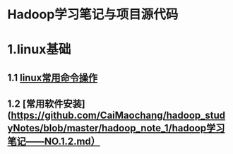 # Hadoop学习笔记与项目源代码

# 1.linux基础

## 1.1 [linux常用命令操作](https://github.com/CaiMaochang/hadoop_studyNotes/blob/master/hadoop_note_1/hadoop%E5%AD%A6%E4%B9%A0%E7%AC%94%E8%AE%B0%E2%80%94%E2%80%94NO.1.1.md)

## 1.2  [常用软件安装](https://github.com/CaiMaochang/hadoop_studyNotes/blob/master/hadoop_note_1/hadoop学习笔记——NO.1.2.md）

